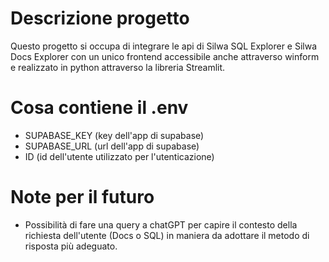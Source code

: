 # Descrizione progetto
Questo progetto si occupa di integrare le api di Silwa SQL Explorer e Silwa Docs Explorer con un unico frontend accessibile anche attraverso winform e realizzato in python attraverso la libreria Streamlit.

# Cosa contiene il .env

* SUPABASE_KEY (key dell'app di supabase)
* SUPABASE_URL (url dell'app di supabase)
* ID (id dell'utente utilizzato per l'utenticazione)

# Note per il futuro
* Possibilità di fare una query a chatGPT per capire il contesto della richiesta dell'utente (Docs o SQL) in maniera da adottare il metodo di risposta più adeguato.
